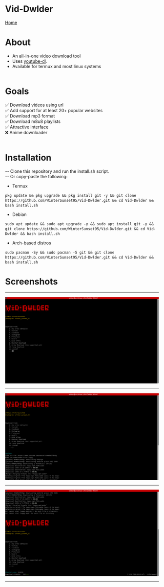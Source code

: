 # Vid-Dwlder
<a href="https://wintersunset95.github.io/">Home</a>
# About
* An all-in-one video download tool<br>
* Uses <a href='https://github.com/ytdl-org/youtube-dl'>youtube-dl</a>.
* Available for termux and most linux systems
<br><br>
# Goals
✅ Download videos using url<br>
✅ Add support for at least 20+ popular websites<br>
✅ Download mp3 format<br>
✅ Download m8u8 playlists<br>
✅ Attractive interface<br>
❌ Anime downloader<br><br>
# Installation
-- Clone this repository and run the install.sh script.<br>
-- Or copy-paste the following:<br>
* Termux
```
pkg update && pkg upgrade && pkg install git -y && git clone https://github.com/WinterSunset95/Vid-Dwlder.git && cd Vid-Dwlder && bash install.sh
```
* Debian 
```
sudo apt update && sudo apt upgrade -y && sudo apt install git -y && git clone https://github.com/WinterSunset95/Vid-Dwlder.git && cd Vid-Dwlder && bash install.sh
```
* Arch-based distros
```
sudo pacman -Sy && sudo pacman -S git && git clone https://github.com/WinterSunset95/Vid-Dwlder.git && cd Vid-Dwlder && bash install.sh
```
# Screenshots
<hr>
<img src="./screenshots/s1.png">
<hr>
<img src="./screenshots/s2.png">
<hr>
<img src="./screenshots/s3.png">
<hr>

<script src="https://utteranc.es/client.js"
        repo="WinterSunset95/Vid-Dwlder"
        issue-term="comments"
        theme="github-light"
        crossorigin="anonymous"
        async>
</script>
